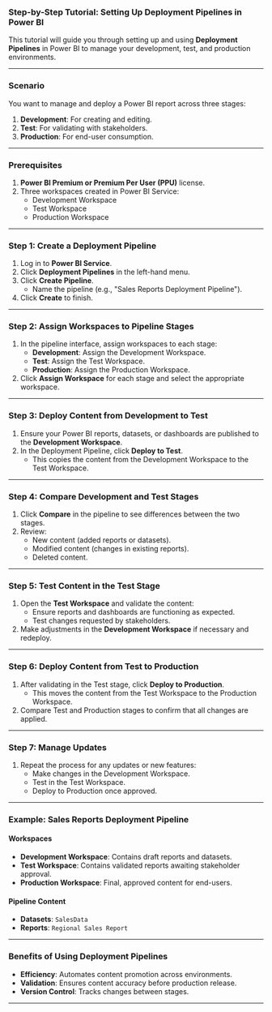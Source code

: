 ### **Step-by-Step Tutorial: Setting Up Deployment Pipelines in Power BI**

This tutorial will guide you through setting up and using **Deployment Pipelines** in Power BI to manage your development, test, and production environments.

---

### **Scenario**
You want to manage and deploy a Power BI report across three stages:
1. **Development**: For creating and editing.
2. **Test**: For validating with stakeholders.
3. **Production**: For end-user consumption.

---

### **Prerequisites**
1. **Power BI Premium or Premium Per User (PPU)** license.
2. Three workspaces created in Power BI Service:
   - Development Workspace
   - Test Workspace
   - Production Workspace

---

### **Step 1: Create a Deployment Pipeline**
1. Log in to **Power BI Service**.
2. Click **Deployment Pipelines** in the left-hand menu.
3. Click **Create Pipeline**.
   - Name the pipeline (e.g., "Sales Reports Deployment Pipeline").
4. Click **Create** to finish.

---

### **Step 2: Assign Workspaces to Pipeline Stages**
1. In the pipeline interface, assign workspaces to each stage:
   - **Development**: Assign the Development Workspace.
   - **Test**: Assign the Test Workspace.
   - **Production**: Assign the Production Workspace.
2. Click **Assign Workspace** for each stage and select the appropriate workspace.

---

### **Step 3: Deploy Content from Development to Test**
1. Ensure your Power BI reports, datasets, or dashboards are published to the **Development Workspace**.
2. In the Deployment Pipeline, click **Deploy to Test**.
   - This copies the content from the Development Workspace to the Test Workspace.

---

### **Step 4: Compare Development and Test Stages**
1. Click **Compare** in the pipeline to see differences between the two stages.
2. Review:
   - New content (added reports or datasets).
   - Modified content (changes in existing reports).
   - Deleted content.

---

### **Step 5: Test Content in the Test Stage**
1. Open the **Test Workspace** and validate the content:
   - Ensure reports and dashboards are functioning as expected.
   - Test changes requested by stakeholders.
2. Make adjustments in the **Development Workspace** if necessary and redeploy.

---

### **Step 6: Deploy Content from Test to Production**
1. After validating in the Test stage, click **Deploy to Production**.
   - This moves the content from the Test Workspace to the Production Workspace.
2. Compare Test and Production stages to confirm that all changes are applied.

---

### **Step 7: Manage Updates**
1. Repeat the process for any updates or new features:
   - Make changes in the Development Workspace.
   - Test in the Test Workspace.
   - Deploy to Production once approved.

---

### **Example: Sales Reports Deployment Pipeline**

#### **Workspaces**
- **Development Workspace**: Contains draft reports and datasets.
- **Test Workspace**: Contains validated reports awaiting stakeholder approval.
- **Production Workspace**: Final, approved content for end-users.

#### **Pipeline Content**
- **Datasets**: `SalesData`
- **Reports**: `Regional Sales Report`

---

### **Benefits of Using Deployment Pipelines**
- **Efficiency**: Automates content promotion across environments.
- **Validation**: Ensures content accuracy before production release.
- **Version Control**: Tracks changes between stages.

---

